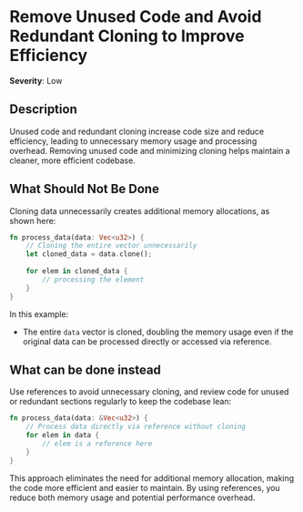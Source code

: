 # Remove Unused Code and Avoid Redundant Cloning to Improve Efficiency

**Severity**: Low

## Description

Unused code and redundant cloning increase code size and reduce efficiency, leading to unnecessary memory usage and processing overhead. Removing unused code and minimizing cloning helps maintain a cleaner, more efficient codebase.

## What Should Not Be Done

Cloning data unnecessarily creates additional memory allocations, as shown here:

```rust
fn process_data(data: Vec<u32>) {
    // Cloning the entire vector unnecessarily
    let cloned_data = data.clone();
    
    for elem in cloned_data {
        // processing the element
    }
}
```

In this example:
- The entire `data` vector is cloned, doubling the memory usage even if the original data can be processed directly or accessed via reference.

## What can be done instead

Use references to avoid unnecessary cloning, and review code for unused or redundant sections regularly to keep the codebase lean:

```rust
fn process_data(data: &Vec<u32>) {
    // Process data directly via reference without cloning
    for elem in data {
        // elem is a reference here
    }
}
```

This approach eliminates the need for additional memory allocation, making the code more efficient and easier to maintain. By using references, you reduce both memory usage and potential performance overhead.
